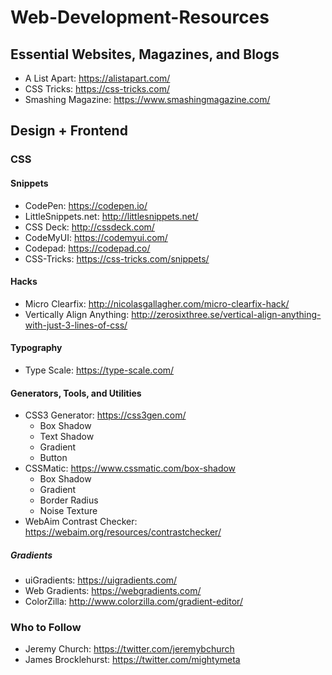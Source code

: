 # Web-Development-Resources

## Essential Websites, Magazines, and Blogs
- A List Apart: https://alistapart.com/
- CSS Tricks: https://css-tricks.com/
- Smashing Magazine: https://www.smashingmagazine.com/

## Design + Frontend

### CSS

#### Snippets

- CodePen: https://codepen.io/
- LittleSnippets.net: http://littlesnippets.net/
- CSS Deck: http://cssdeck.com/
- CodeMyUI: https://codemyui.com/
- Codepad: https://codepad.co/
- CSS-Tricks: https://css-tricks.com/snippets/

#### Hacks
- Micro Clearfix: http://nicolasgallagher.com/micro-clearfix-hack/
- Vertically Align Anything: http://zerosixthree.se/vertical-align-anything-with-just-3-lines-of-css/

#### Typography
- Type Scale: https://type-scale.com/

#### Generators, Tools, and Utilities
- CSS3 Generator: https://css3gen.com/
  - Box Shadow
  - Text Shadow
  - Gradient
  - Button
- CSSMatic: https://www.cssmatic.com/box-shadow
  - Box Shadow
  - Gradient
  - Border Radius
  - Noise Texture
- WebAim Contrast Checker: https://webaim.org/resources/contrastchecker/

##### Gradients
- uiGradients: https://uigradients.com/
- Web Gradients: https://webgradients.com/
- ColorZilla: http://www.colorzilla.com/gradient-editor/ 

### Who to Follow
- Jeremy Church: https://twitter.com/jeremybchurch
- James Brocklehurst: https://twitter.com/mightymeta
